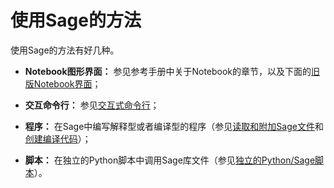 # 使用Sage的方法
使用Sage的方法有好几种。


-  **Notebook图形界面：** 参见参考手册中关于Notebook的章节，以及下面的[旧版Notebook界面](../CH03/03.11_The_legacy_Notebook_Interface.md)；

-  **交互命令行：** 参见[交互式命令行](../CH03/03.0_The_Interactive_Shell.md)；

-  **程序：** 在Sage中编写解释型或者编译型的程序（参见[读取和附加Sage文件](../CH06/06.1_Loading_and_Attaching_Sage_files.md)和[创建编译代码](../ch06/06.2_Creating_Compiled_Code.md)）；

-  **脚本：** 在独立的Python脚本中调用Sage库文件（参见[独立的Python/Sage脚本](../ch06/06.3_Standalone_Python_Sage_Scripts.md)）。